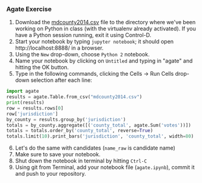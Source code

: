 
### Agate Exercise

  1. Download the [mdcounty2014.csv](https://raw.githubusercontent.com/SMPA3193/python/master/mdcounty2014.csv) file to the directory where we've been working on Python in class (with the virtualenv already activated). If you have a Python session running, exit it using Control-D.
  2. Start your notebook by typing `jupyter notebook`; it should open http://localhost:8888/ in a browser.
  3. Using the `New` drop-down, choose `Python 2` notebook.
  4. Name your notebook by clicking on `Untitled` and typing in "agate" and hitting the OK button.
  5. Type in the following commands, clicking the Cells -> Run Cells drop-down selection after each line:

  ```python
  import agate
  results = agate.Table.from_csv("mdcounty2014.csv")
  print(results)
  row = results.rows[0]
  row['jurisdiction']
  by_county = results.group_by('jurisdiction')
  totals = by_county.aggregate([('county_total', agate.Sum('votes'))])
  totals = totals.order_by('county_total', reverse=True)
  totals.limit(10).print_bars('jurisdiction', 'county_total', width=80)
  ```

  6. Let's do the same with candidates (`name_raw` is candidate name)
  7. Make sure to save your notebook.
  8. Shut down the notebook in terminal by hitting `Ctrl-C`
  9. Using git from Terminal, add your notebook file (`agate.ipynb`), commit it and push to your repository.
